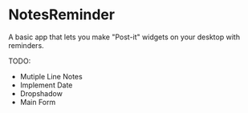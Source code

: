 # NotesReminder
A basic app that lets you make "Post-it" widgets on your desktop with reminders.

TODO:
- Mutiple Line Notes
- Implement Date
- Dropshadow
- Main Form
